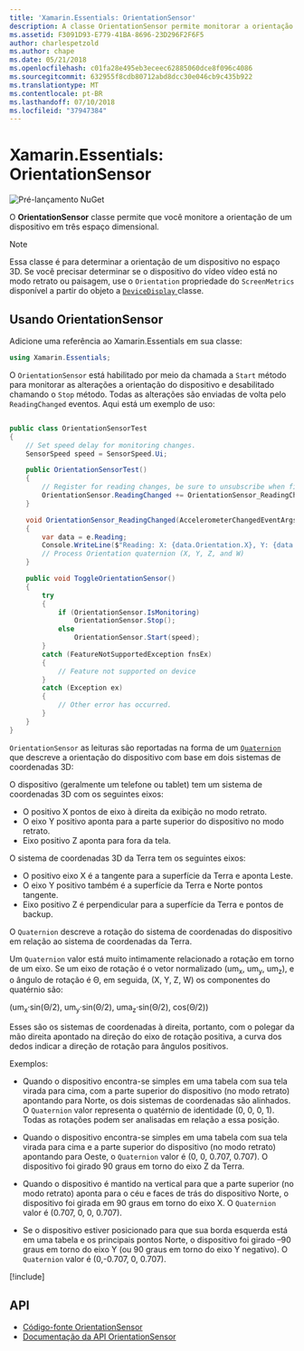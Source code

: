 ```yaml
---
title: 'Xamarin.Essentials: OrientationSensor'
description: A classe OrientationSensor permite monitorar a orientação de um dispositivo no espaço tridimensional.
ms.assetid: F3091D93-E779-41BA-8696-23D296F2F6F5
author: charlespetzold
ms.author: chape
ms.date: 05/21/2018
ms.openlocfilehash: c01fa28e495eb3eceec62885060dce8f096c4086
ms.sourcegitcommit: 632955f8cdb80712abd8dcc30e046cb9c435b922
ms.translationtype: MT
ms.contentlocale: pt-BR
ms.lasthandoff: 07/10/2018
ms.locfileid: "37947384"
---
```

# <a name="xamarinessentials-orientationsensor"></a>Xamarin.Essentials: OrientationSensor

![Pré-lançamento NuGet](~/media/shared/pre-release.png)

O **OrientationSensor** classe permite que você monitore a orientação de um dispositivo em três espaço dimensional.

> [!NOTE]
> Essa classe é para determinar a orientação de um dispositivo no espaço 3D. Se você precisar determinar se o dispositivo do vídeo vídeo está no modo retrato ou paisagem, use o `Orientation` propriedade do `ScreenMetrics` disponível a partir do objeto a [ `DeviceDisplay` ](device-display.md) classe.

## <a name="using-orientationsensor"></a>Usando OrientationSensor

Adicione uma referência ao Xamarin.Essentials em sua classe:

```csharp
using Xamarin.Essentials;
```

O `OrientationSensor` está habilitado por meio da chamada a `Start` método para monitorar as alterações a orientação do dispositivo e desabilitado chamando o `Stop` método. Todas as alterações são enviadas de volta pelo `ReadingChanged` eventos. Aqui está um exemplo de uso:

```csharp

public class OrientationSensorTest
{
    // Set speed delay for monitoring changes.
    SensorSpeed speed = SensorSpeed.Ui;

    public OrientationSensorTest()
    {
        // Register for reading changes, be sure to unsubscribe when finished
        OrientationSensor.ReadingChanged += OrientationSensor_ReadingChanged;
    }

    void OrientationSensor_ReadingChanged(AccelerometerChangedEventArgs e)
    {
        var data = e.Reading;
        Console.WriteLine($"Reading: X: {data.Orientation.X}, Y: {data.Orientation.Y}, Z: {data.Orientation.Z}, W: {data.Orientation.W}");
        // Process Orientation quaternion (X, Y, Z, and W)
    }

    public void ToggleOrientationSensor()
    {
        try
        {
            if (OrientationSensor.IsMonitoring)
                OrientationSensor.Stop();
            else
                OrientationSensor.Start(speed);
        }
        catch (FeatureNotSupportedException fnsEx)
        {
            // Feature not supported on device
        }
        catch (Exception ex)
        {
            // Other error has occurred.
        }
    }
}
```

`OrientationSensor` as leituras são reportadas na forma de um [ `Quaternion` ](xref:System.Numerics.Quaternion) que descreve a orientação do dispositivo com base em dois sistemas de coordenadas 3D:

O dispositivo (geralmente um telefone ou tablet) tem um sistema de coordenadas 3D com os seguintes eixos:

- O positivo X pontos de eixo à direita da exibição no modo retrato.
- O eixo Y positivo aponta para a parte superior do dispositivo no modo retrato.
- Eixo positivo Z aponta para fora da tela.

O sistema de coordenadas 3D da Terra tem os seguintes eixos:

- O positivo eixo X é a tangente para a superfície da Terra e aponta Leste.
- O eixo Y positivo também é a superfície da Terra e Norte pontos tangente.
- Eixo positivo Z é perpendicular para a superfície da Terra e pontos de backup.

O `Quaternion` descreve a rotação do sistema de coordenadas do dispositivo em relação ao sistema de coordenadas da Terra.

Um `Quaternion` valor está muito intimamente relacionado a rotação em torno de um eixo. Se um eixo de rotação é o vetor normalizado (um<sub>x</sub>, um<sub>y</sub>, um<sub>z</sub>), e o ângulo de rotação é Θ, em seguida, (X, Y, Z, W) os componentes do quatérnio são:

(um<sub>x</sub>·sin(Θ/2), um<sub>y</sub>·sin(Θ/2), uma<sub>z</sub>·sin(Θ/2), cos(Θ/2))

Esses são os sistemas de coordenadas à direita, portanto, com o polegar da mão direita apontado na direção do eixo de rotação positiva, a curva dos dedos indicar a direção de rotação para ângulos positivos.

Exemplos:

* Quando o dispositivo encontra-se simples em uma tabela com sua tela virada para cima, com a parte superior do dispositivo (no modo retrato) apontando para Norte, os dois sistemas de coordenadas são alinhados. O `Quaternion` valor representa o quatérnio de identidade (0, 0, 0, 1). Todas as rotações podem ser analisadas em relação a essa posição.

* Quando o dispositivo encontra-se simples em uma tabela com sua tela virada para cima e a parte superior do dispositivo (no modo retrato) apontando para Oeste, o `Quaternion` valor é (0, 0, 0.707, 0.707). O dispositivo foi girado 90 graus em torno do eixo Z da Terra.

* Quando o dispositivo é mantido na vertical para que a parte superior (no modo retrato) aponta para o céu e faces de trás do dispositivo Norte, o dispositivo foi girada em 90 graus em torno do eixo X. O `Quaternion` valor é (0.707, 0, 0, 0.707).

* Se o dispositivo estiver posicionado para que sua borda esquerda está em uma tabela e os principais pontos Norte, o dispositivo foi girado &ndash;90 graus em torno do eixo Y (ou 90 graus em torno do eixo Y negativo). O `Quaternion` valor é (0,-0.707, 0, 0.707).

[!include[](~/essentials/includes/sensor-speed.md)]

## <a name="api"></a>API

- [Código-fonte OrientationSensor](https://github.com/xamarin/Essentials/tree/master/Xamarin.Essentials/OrientationSensor)
- [Documentação da API OrientationSensor](xref:Xamarin.Essentials.OrientationSensor)
